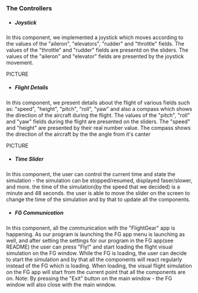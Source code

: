 ### The Controllers
- ##### Joystick
In this component, we implemented a joystick which moves according to the values of the "aileron", "elevators", "rudder" and "throttle" fields.
The values of the "throttle" and "rudder" fields are presentd on the sliders.
The values of the "aileron" and "elevator" fields are presented by the joystick movement.

PICTURE
- ##### Flight Details
In this component, we present details about the flight of various fields such as: "speed", "height", "pitch", "roll", "yaw" and also a compass which shows the direction of the aircraft during the flight.
The values of the "pitch", "roll" and "yaw" fields during the flight are presented on the sliders.
The "speed" and "height" are presented by their real number value.
The compass shows the direction of the aircraft by the the angle from it's canter

PICTURE

- ##### Time Slider
In this component, the user can control the current time and state the simulation - the simulation can be stopped/resumed, displayed faser/slower, and more.
the time of the simulation(by the speed that we decided) is a minute and 48 seconds. the user is able to move the slider on the screen to change the time of the simulation and by that to update all the components.

- ##### FG Communication
In this component, all the communication with the "FlightGear" app is happening. As our program is launching the FG app menu is launching as well, and after setting the settings for our program in the FG app(see README) the user can press "Fly!" and start loading the flight visual simulation on the FG window.
While the FG is loading, the user can decide to start the simulation and by that all the components will react regularly instead of the FG which is loading. When loading, the visual flight simulation on the FG app will start from the current point that all the components are on.
Note: By pressing the "Exit" button on the main window - the FG window will also close with the main window.
